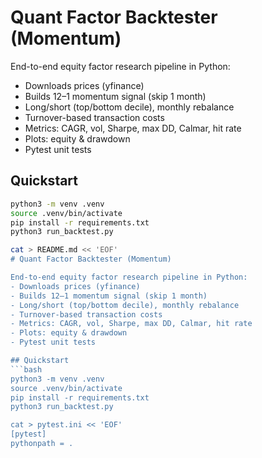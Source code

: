 # Quant Factor Backtester (Momentum)

End-to-end equity factor research pipeline in Python:
- Downloads prices (yfinance)
- Builds 12–1 momentum signal (skip 1 month)
- Long/short (top/bottom decile), monthly rebalance
- Turnover-based transaction costs
- Metrics: CAGR, vol, Sharpe, max DD, Calmar, hit rate
- Plots: equity & drawdown
- Pytest unit tests

## Quickstart
```bash
python3 -m venv .venv
source .venv/bin/activate
pip install -r requirements.txt
python3 run_backtest.py

cat > README.md << 'EOF'
# Quant Factor Backtester (Momentum)

End-to-end equity factor research pipeline in Python:
- Downloads prices (yfinance)
- Builds 12–1 momentum signal (skip 1 month)
- Long/short (top/bottom decile), monthly rebalance
- Turnover-based transaction costs
- Metrics: CAGR, vol, Sharpe, max DD, Calmar, hit rate
- Plots: equity & drawdown
- Pytest unit tests

## Quickstart
```bash
python3 -m venv .venv
source .venv/bin/activate
pip install -r requirements.txt
python3 run_backtest.py

cat > pytest.ini << 'EOF'
[pytest]
pythonpath = .
